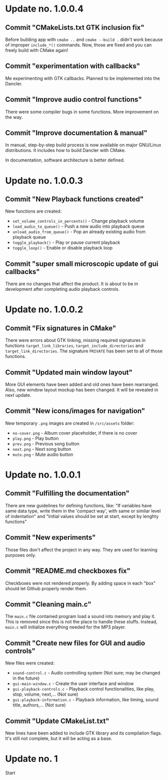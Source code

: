# Update no. 1.0.0.4

## Commit "CMakeLists.txt GTK inclusion fix"

Before building app with `cmake ..` and `cmake --build .` didn't work because of improper `include_*()` commands. Now, those are fixed and you can freely build with CMake again!

## Commit "experimentation with callbacks"

Me experimenting with GTK callbacks. Planned to be implemented into the Dancler.

## Commit "Improve audio control functions"

There were some compiler bugs in some functions. More improvement on the way.

## Commit "Improve documentation & manual"

In manual, step-by-step build process is now available on major GNU/Linux distributions. It includes how to build Dancler with CMake.

In documentation, software architecture is better defined.

# Update no. 1.0.0.3

## Commit "New Playback functions created"

New functions are created:
- `set_volume_controls_in_percents()` - Change playback volume
- `load_audio_to_queue()` - Push a new audio into playback queue
- `unload_audio_from_queue()` - Pop an already existing audio from playback queue
- `toggle_playback()` - Play or pause current playback
- `toggle_loop()` - Enable or disable playback loop

## Commit "super small microscopic update of gui callbacks"

There are no changes that affect the product. It is about to be in development after completing audio playback controls.

# Update no. 1.0.0.2

## Commit "Fix signatures in CMake"

There were errors about GTK linking, missing required signatures in functions `target_link_libraries`, `target_include_directories` and `target_link_directories`. The signature `PRIVATE` has been set to all of those functions.

## Commit "Updated main window layout"

More GUI elements have been added and old ones have been rearranged. Also, new window layout mockup has been changed. It will be revealed in next update.

## Commit "New icons/images for navigation"

New temporary `.png` images are created in `/src/assets` folder:
- `no-cover.png` - Album cover placeholder, if there is no cover
- `play.png` - Play button
- `prev.png` - Previous song button
- `next.png` - Next song button
- `mute.png` - Mute audio button

# Update no. 1.0.0.1

## Commit "Fulfilling the documentation"

There are new guidelines for defining functions, like: "If variables have same data type, write them in the 'compact way', with same or similar level of indentation" and "Initial values should be set at start, except by lenghty functions"

## Commit "New experiments"

Those files don't affect the project in any way. They are used for learning purposes only.

## Commit "README.md checkboxes fix"

Checkboxes were not rendered properly. By adding space in each "box" should let Github properly render them.

## Commit "Cleaning main.c"

The `main.c` file contained program load a sound into memory and play it. This is removed since this is not the place to handle these stuffs. Instead, `main.c` will initialize everything needed for the MP3 player.

## Commit "Create new files for GUI and audio controls"

New files were created:
- `sound-control.c` - Audio controlling system (Not sure; may be changed in the future)
- `gui-main-window.c` - Create the user interface and window
- `gui-playback-controls.c` - Playback control functionalities, like play, stop, volume, next,... (Not sure)
- `gui-playback-information.c` - Playback information, like timing, sound title, authors,... (Not sure)

## Commit "Update CMakeList.txt"

New lines have been added to include GTK library and its compilation flags. It's still not complete, but it will be acting as a base.

# Update no. 1

Start